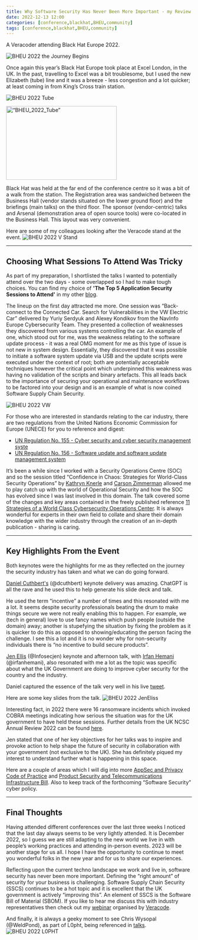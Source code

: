 ```yaml
---
title: Why Software Security Has Never Been More Important - my Review of Black Hat Europe 2022
date: 2022-12-13 12:00
categories: [conference,blackhat,BHEU,community]
tags: [conference,blackhat,BHEU,community]
---
```

A Veracoder attending Black Hat Europe 2022.

![BHEU 2022 the Journey Begins](/assets/BHEU_001.gif?raw=true)


Once again this year’s Black Hat Europe took place at Excel London, in the UK. In the past, travelling to Excel was a bit troublesome, but I used the new Elizabeth (tube) line and it was a breeze - less congestion and a lot quicker; at least coming in from King’s Cross train station.

![BHEU 2022 Tube](/assets/ExcelTube.png)

<img src="/assets/ExcelTube.png" alt=“BHEU_2022_Tube” width="300" height="200">

Black Hat was held at the far end of the conference centre so it was a bit of a walk from the station. The Registration area was sandwiched between the Business Hall (vendor stands situated on the lower ground floor) and the briefings (main talks) on the third floor. The sponsor (vendor-centric) talks and Arsenal (demonstration area of open source tools) were co-located in the Business Hall. This layout was very convenient.

Here are some of my colleagues looking after the Veracode stand at the event.
![BHEU 2022 V Stand](/assets/VC_Stand.jpg)

***
## Choosing What Sessions To Attend Was Tricky
As part of my preparation, I shortlisted the talks I wanted to potentially attend over the two days - some overlapped so I had to make tough choices. You can find my choice of **'The Top 5 Application Security Sessions to Attend'** in my other [blog](https://dsotraining.github.io/posts/Black-Hat-Europe-2022/).

The lineup on the first day attracted me more. One session was “Back-connect to the Connected Car. Search for Vulnerabilities in the VW Electric Car” delivered by Yuriy Serdyuk and Alexey Kondikov from the NavInfo Europe Cybersecurity Team. They presented a collection of weaknesses they discovered from various systems controlling the car. An example of one, which stood out for me, was the weakness relating to the software update process - it was a real OMG moment for me as this type of issue is not new in system design. Essentially, they discovered that it was possible to initiate a software system update via USB and the update scripts were executed under the context of root; both are potentially acceptable techniques however the critical point which underpinned this weakness was having no validation of the scripts and binary artefacts. This all leads back to the importance of securing your operational and maintenance workflows to be factored into your design and is an example of what is now coined Software Supply Chain Security.

![BHEU 2022 VW](/assets/VW_SW_Update.jpeg)

For those who are interested in standards relating to the car industry, there are two regulations from the United Nations Economic Commission for Europe (UNECE) for you to reference and digest:
- [UN Regulation No. 155 - Cyber security and cyber security management syste](https://unece.org/transport/documents/2021/03/standards/un-regulation-no-155-cyber-security-and-cyber-security)
- [UN Regulation No. 156 - Software update and software update management system](https://unece.org/transport/documents/2021/03/standards/un-regulation-no-156-software-update-and-software-update)

It’s been a while since I worked with a Security Operations Centre (SOC) and so the session titled “Confidence in Chaos: Strategies for World-Class Security Operations” by [Kathryn Knerle](https://www.linkedin.com/in/kathryn-knerler-b8b5b22/) and [Carson Zimmerman](https://www.linkedin.com/in/carson-zimmerman/) allowed me to play catch up with the world of Operational Security and how the SOC has evolved since I was last involved in this domain. The talk covered some of the changes and key areas contained in the freely published reference [11 Strategies of a World Class Cybersecurity Operations Center](https://www.mitre.org/sites/default/files/2022-04/11-strategies-of-a-world-class-cybersecurity-operations-center.pdf).
It is always wonderful for experts in their own field to collate and share their domain knowledge with the wider industry through the creation of an in-depth publication - sharing is caring.
***
## Key Highlights From the Event 
Both keynotes were the highlights for me as they reflected on the journey the security industry has taken and what we can do going forward.

[Daniel Cuthbert's](https://www.linkedin.com/in/daniel-cuthbert0x/) (@dcuthbert) keynote delivery was amazing. ChatGPT is all the rave and he used this to help generate his slide deck and talk.

He used the term “incentive” a number of times and this resonated with me a lot. It seems despite security professionals beating the drum to make things secure we were not really enabling this to happen. For example, we (tech in general) love to use fancy names which push people (outside the domain) away; another is stupefying the situation by fixing the problem as it is quicker to do this as opposed to showing/educating the person facing the challenge. I see this a lot and it is no wonder why for non-security individuals there is “no incentive to build secure products”. 

[Jen Ellis](https://www.linkedin.com/in/infosecjen/) (@Infosecjen) keynote and afternoon talk, with [Irfan Hemani](https://www.linkedin.com/in/irfan-hemani-493a4113/) (@irfanhemani), also resonated with me a lot as the topic was specific about what the UK Government are doing to improve cyber security for the country and the industry.

Daniel captured the essence of the talk very well in his live [tweet](https://twitter.com/dcuthbert/status/1600844299004149760?s=20&t=QXfriQJPZiXbE8HFvodkOw).

Here are some key slides from the talk. 
![BHEU 2022 JenEliss](/assets/Jen_Eliis_BHEU2002.png)

Interesting fact, in 2022 there were 16 ransomware incidents which invoked COBRA meetings indicating how serious the situation was for the UK government to have held these sessions.  Further details from the UK NCSC Annual Review 2022 can be found [here](https://www.ncsc.gov.uk/collection/annual-review-2022).

Jen stated that one of her key objectives for her talks was to inspire and provoke action to help shape the future of security in collaboration with your government (not exclusive to the UK). She has definitely piqued my interest to understand further what is happening in this space.

Here are a couple of areas which I will dig into more [AppSec and Privacy Code of Practice](https://www.gov.uk/government/consultations/app-security-and-privacy-interventions/app-security-and-privacy-interventions) and [Product Security and Telecommunications Infrastructure Bill](https://www.gov.uk/government/publications/product-security-and-telecommunications-infrastructure-bill-documents). Also to keep track of the forthcoming “Software Security” cyber policy.
***
## Final Thoughts 
Having attended different conferences over the last three weeks I noticed that the last day always seems to be very lightly attended. It is December 2022, so I guess we are still adapting to the new world we live in with people’s working practices and attending in-person events. 2023 will be another stage for us all. I hope I have the opportunity to continue to meet you wonderful folks in the new year and for us to share our experiences.

Reflecting upon the current techno landscape we work and live in, software security has never been more important. Defining the “right amount” of security for your business is challenging. Software Supply Chain Security (SSCS) continues to be a hot topic and it is excellent that the UK government is actively “improving this”. An element of SSCS is the Software Bill of Material (SBOM).  If you like to hear me discuss this with industry representatives then check out my [webinar](https://www.brighttalk.com/webcast/12807/503709) organised by [Veracode](www.veracode.com).

And finally, it is always a geeky moment to see Chris Wysopal (@WeldPond), as part of L0pht, being referenced in [talks](https://twitter.com/_MMAN888_/status/1600837525530034176?s=20&t=lXK9cvrc39iFW3_H8-oEsQ).
![BHEU 2022 L0PHT](/assets/L0PHT_Jen.png)